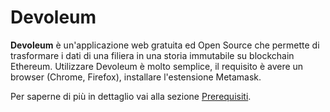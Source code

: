 # Devoleum

**Devoleum** è un'applicazione web gratuita ed Open Source che permette di trasformare i dati di una filiera in una storia immutabile su blockchain Ethereum. Utilizzare Devoleum è molto semplice, il requisito è avere un browser (Chrome, Firefox), installare l'estensione Metamask. 

Per saperne di più in dettaglio vai alla sezione [Prerequisiti](../intro/prereq.md).